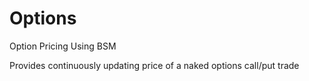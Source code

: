 # Options
Option Pricing Using BSM

Provides continuously updating price of a naked options call/put trade
